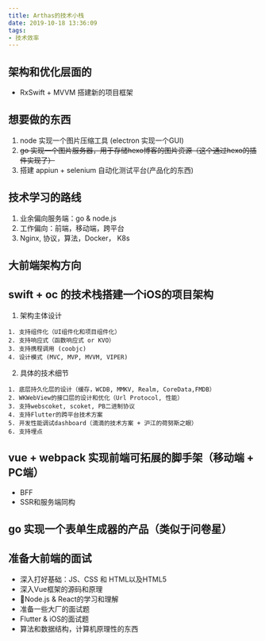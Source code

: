 ```yaml
---
title: Arthas的技术小栈
date: 2019-10-18 13:36:09
tags:
- 技术效率
---
```


## 架构和优化层面的
* RxSwift + MVVM 搭建新的项目框架

## 想要做的东西
1. node 实现一个图片压缩工具 (electron 实现一个GUI)
2. ~~go 实现一个图片服务器，用于存储hexo博客的图片资源（这个通过hexo的插件实现了）~~
3. 搭建 appiun + selenium 自动化测试平台(产品化的东西)

## 技术学习的路线
1. 业余偏向服务端：go & node.js
2. 工作偏向：前端，移动端，跨平台
3. Nginx, 协议，算法，Docker， K8s

## 大前端架构方向

## swift + oc 的技术栈搭建一个iOS的项目架构
  1. 架构主体设计

    1. 支持组件化（UI组件化和项目组件化）
    2. 支持响应式（函数响应式 or KVO）
    3. 支持携程调用 (coobjc)
    4. 设计模式 (MVC, MVP, MVVM, VIPER)

  2. 具体的技术细节

    1. 底层持久化层的设计（缓存，WCDB, MMKV, Realm, CoreData,FMDB）
    2. WKWebView的接口层的设计和优化（Url Protocol, 性能）
    3. 支持webscoket, scoket, PB二进制协议
    4. 支持Flutter的跨平台技术方案
    5. 开发性能调试dashboard（滴滴的技术方案 + 沪江的荷努斯之眼）
    6. 支持埋点

## vue + webpack 实现前端可拓展的脚手架（移动端 + PC端）
* BFF
* SSR和服务端同构

## go 实现一个表单生成器的产品（类似于问卷星）

## 准备大前端的面试

* 深入打好基础：JS、CSS 和 HTML以及HTML5
* 深入Vue框架的源码和原理
* Node.js & React的学习和理解
* 准备一些大厂的面试题
* Flutter & iOS的面试题
* 算法和数据结构，计算机原理性的东西







  
